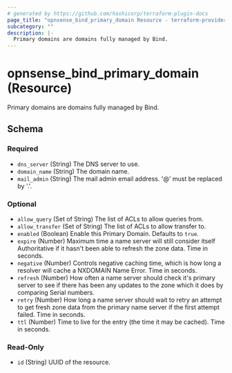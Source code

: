 ```yaml
---
# generated by https://github.com/hashicorp/terraform-plugin-docs
page_title: "opnsense_bind_primary_domain Resource - terraform-provider-opnsense"
subcategory: ""
description: |-
  Primary domains are domains fully managed by Bind.
---
```


# opnsense_bind_primary_domain (Resource)

Primary domains are domains fully managed by Bind.



<!-- schema generated by tfplugindocs -->
## Schema

### Required

- `dns_server` (String) The DNS server to use.
- `domain_name` (String) The domain name.
- `mail_admin` (String) The mail admin email address. '@' must be replaced by '.'.

### Optional

- `allow_query` (Set of String) The list of ACLs to allow queries from.
- `allow_transfer` (Set of String) The list of ACLs to allow transfer to.
- `enabled` (Boolean) Enable this Primary Domain. Defaults to `true`.
- `expire` (Number) Maximum time a name server will still consider itself Authoritative if it hasn't been able to refresh the zone data. Time in seconds.
- `negative` (Number) Controls negative caching time, which is how long a resolver will cache a NXDOMAIN Name Error. Time in seconds.
- `refresh` (Number) How often a name server should check it's primary server to see if there has been any updates to the zone which it does by comparing Serial numbers.
- `retry` (Number) How long a name server should wait to retry an attempt to get fresh zone data from the primary name server if the first attempt failed. Time in seconds.
- `ttl` (Number) Time to live for the entry (the time it may be cached). Time in seconds.

### Read-Only

- `id` (String) UUID of the resource.
